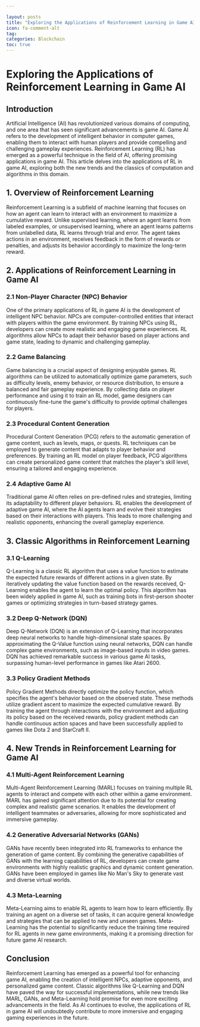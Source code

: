 ```yaml
---

layout: posts
title: "Exploring the Applications of Reinforcement Learning in Game AI"
icon: fa-comment-alt
tag:      
categories: Blockchain
toc: true
---
```




# Exploring the Applications of Reinforcement Learning in Game AI

## Introduction
Artificial Intelligence (AI) has revolutionized various domains of computing, and one area that has seen significant advancements is game AI. Game AI refers to the development of intelligent behavior in computer games, enabling them to interact with human players and provide compelling and challenging gameplay experiences. Reinforcement Learning (RL) has emerged as a powerful technique in the field of AI, offering promising applications in game AI. This article delves into the applications of RL in game AI, exploring both the new trends and the classics of computation and algorithms in this domain.

## 1. Overview of Reinforcement Learning
Reinforcement Learning is a subfield of machine learning that focuses on how an agent can learn to interact with an environment to maximize a cumulative reward. Unlike supervised learning, where an agent learns from labeled examples, or unsupervised learning, where an agent learns patterns from unlabelled data, RL learns through trial and error. The agent takes actions in an environment, receives feedback in the form of rewards or penalties, and adjusts its behavior accordingly to maximize the long-term reward.

## 2. Applications of Reinforcement Learning in Game AI
### 2.1 Non-Player Character (NPC) Behavior
One of the primary applications of RL in game AI is the development of intelligent NPC behavior. NPCs are computer-controlled entities that interact with players within the game environment. By training NPCs using RL, developers can create more realistic and engaging game experiences. RL algorithms allow NPCs to adapt their behavior based on player actions and game state, leading to dynamic and challenging gameplay.

### 2.2 Game Balancing
Game balancing is a crucial aspect of designing enjoyable games. RL algorithms can be utilized to automatically optimize game parameters, such as difficulty levels, enemy behavior, or resource distribution, to ensure a balanced and fair gameplay experience. By collecting data on player performance and using it to train an RL model, game designers can continuously fine-tune the game's difficulty to provide optimal challenges for players.

### 2.3 Procedural Content Generation
Procedural Content Generation (PCG) refers to the automatic generation of game content, such as levels, maps, or quests. RL techniques can be employed to generate content that adapts to player behavior and preferences. By training an RL model on player feedback, PCG algorithms can create personalized game content that matches the player's skill level, ensuring a tailored and engaging experience.

### 2.4 Adaptive Game AI
Traditional game AI often relies on pre-defined rules and strategies, limiting its adaptability to different player behaviors. RL enables the development of adaptive game AI, where the AI agents learn and evolve their strategies based on their interactions with players. This leads to more challenging and realistic opponents, enhancing the overall gameplay experience.

## 3. Classic Algorithms in Reinforcement Learning
### 3.1 Q-Learning
Q-Learning is a classic RL algorithm that uses a value function to estimate the expected future rewards of different actions in a given state. By iteratively updating the value function based on the rewards received, Q-Learning enables the agent to learn the optimal policy. This algorithm has been widely applied in game AI, such as training bots in first-person shooter games or optimizing strategies in turn-based strategy games.

### 3.2 Deep Q-Network (DQN)
Deep Q-Network (DQN) is an extension of Q-Learning that incorporates deep neural networks to handle high-dimensional state spaces. By approximating the Q-Value function using neural networks, DQN can handle complex game environments, such as image-based inputs in video games. DQN has achieved remarkable success in various game AI tasks, surpassing human-level performance in games like Atari 2600.

### 3.3 Policy Gradient Methods
Policy Gradient Methods directly optimize the policy function, which specifies the agent's behavior based on the observed state. These methods utilize gradient ascent to maximize the expected cumulative reward. By training the agent through interactions with the environment and adjusting its policy based on the received rewards, policy gradient methods can handle continuous action spaces and have been successfully applied to games like Dota 2 and StarCraft II.

## 4. New Trends in Reinforcement Learning for Game AI
### 4.1 Multi-Agent Reinforcement Learning
Multi-Agent Reinforcement Learning (MARL) focuses on training multiple RL agents to interact and compete with each other within a game environment. MARL has gained significant attention due to its potential for creating complex and realistic game scenarios. It enables the development of intelligent teammates or adversaries, allowing for more sophisticated and immersive gameplay.

### 4.2 Generative Adversarial Networks (GANs)
GANs have recently been integrated into RL frameworks to enhance the generation of game content. By combining the generative capabilities of GANs with the learning capabilities of RL, developers can create game environments with highly realistic graphics and dynamic content generation. GANs have been employed in games like No Man's Sky to generate vast and diverse virtual worlds.

### 4.3 Meta-Learning
Meta-Learning aims to enable RL agents to learn how to learn efficiently. By training an agent on a diverse set of tasks, it can acquire general knowledge and strategies that can be applied to new and unseen games. Meta-Learning has the potential to significantly reduce the training time required for RL agents in new game environments, making it a promising direction for future game AI research.

## Conclusion
Reinforcement Learning has emerged as a powerful tool for enhancing game AI, enabling the creation of intelligent NPCs, adaptive opponents, and personalized game content. Classic algorithms like Q-Learning and DQN have paved the way for successful implementations, while new trends like MARL, GANs, and Meta-Learning hold promise for even more exciting advancements in the field. As AI continues to evolve, the applications of RL in game AI will undoubtedly contribute to more immersive and engaging gaming experiences in the future.